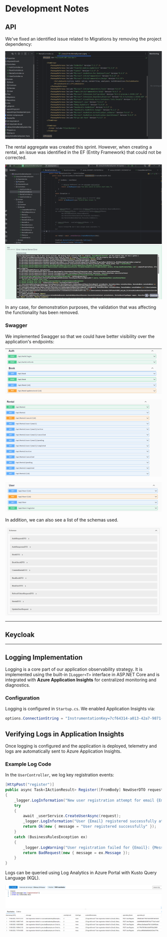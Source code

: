 # Development Notes

## API

We've fixed an identified issue related to Migrations by removing the project dependency:

![csproj without migration.png](Pictures/csproj%20without%20migration.png)

The rental aggregate was created this sprint. However, when creating a rental, an issue was identified in the EF (Entity Framework) that could not be corrected.

![rental problem - ef.png](Pictures/rental%20problem%20-%20ef.png)
![rental error - ef.png](Pictures/rental%20error%20-%20ef.png)

In any case, for demonstration purposes, the validation that was affecting the functionality has been removed.

### Swagger

We implemented Swagger so that we could have better visibility over the application's endpoints:

![Endpoints p1.png](Pictures/Endpoints%20p1.png)

![Endpoints p2.png](Pictures/Endpoints%20p2.png)

![Endpoints p3.png](Pictures/Endpoints%20p3.png)

In addition, we can also see a list of the schemas used.

![Schemas.png](Pictures/Schemas.png)

---

## Keycloak

---

## Logging Implementation

Logging is a core part of our application observability strategy. It is implemented using the built-in `ILogger<T>` interface in ASP.NET Core and is integrated with **Azure Application Insights** for centralized monitoring and diagnostics.

### Configuration

Logging is configured in `Startup.cs`. We enabled Application Insights via:

```csharp
options.ConnectionString = "InstrumentationKey=7cf64314-a013-42a7-9871-7ff3c401d98b;IngestionEndpoint=https://westeurope-5.in.applicationinsights.azure.com/;LiveEndpoint=https://westeurope.livediagnostics.monitor.azure.com/;ApplicationId=d37599ab-0a53-4de7-9452-8fd271a3dc6d";
```

## Verifying Logs in Application Insights

Once logging is configured and the application is deployed, telemetry and logs are automatically sent to Azure Application Insights.

### Example Log Code

In the `UserController`, we log key registration events:

```csharp
[HttpPost("register")]
public async Task<IActionResult> Register([FromBody] NewUserDTO request)
{
    _logger.LogInformation("New user registration attempt for email {Email} at {Time}", request.Email, DateTime.UtcNow);
    try
    {
        await _userService.CreateUserAsync(request);
        _logger.LogInformation("User {Email} registered successfully at {Time}", request.Email, DateTime.UtcNow);
        return Ok(new { message = "User registered successfully" });
    }
    catch (BusinessRulesException ex)
    {
        _logger.LogWarning("User registration failed for {Email}: {Message} at {Time}", request.Email, ex.Message, DateTime.UtcNow);
        return BadRequest(new { message = ex.Message });
    }
}
```
Logs can be queried using Log Analytics in Azure Portal with Kusto Query Language (KQL).

![Logs_example.PNG](Pictures/Logs_example.PNG)
